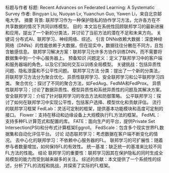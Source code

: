 标题与作者
标题: Recent Advances on Federated Learning: A Systematic Survey
作者: Bingyan Liu, Nuoyan Lv, Yuanchun Guo, Yawen Li，来自北京邮电大学。
摘要
背景: 联邦学习作为一种保护隐私的协作学习方法，允许各方在不共享数据的情况下共同训练模型。
目的: 本文旨在系统性回顾联邦学习的最新进展和应用，提出了一个新的分类法，并讨论了当前方法的潜在不足和未来方向。
关键词
分布式AI、联邦学习、神经网络、综述。
引言
DNNs依赖大数据：深度神经网络（DNNs）的性能依赖于大数据，但在现实中，数据往往分散在不同方，且包含敏感信息。
联邦学习解决方案：联邦学习允许多方协作训练DNN，而不需要将数据集中到一个中心服务器上。
预备知识
问题定义：定义了联邦学习中的客户端和服务器端的角色，以及它们如何交互以训练全局模型。
关键挑战：包括异质性问题、隐私泄露和不公平性问题。
联邦学习方法
分类：提出了一个新的分类法，将联邦学习方法分为聚合优化、异质性联邦学习、安全联邦学习和公平联邦学习四类。
聚合优化：探讨了不同的聚合方法，如FedAvg、FedMA和FedProx。
异质性联邦学习：讨论了数据异质性、模型异质性和系统异质性的问题及其解决方案。
安全联邦学习：介绍了针对联邦学习的攻击方法和防御策略。
公平联邦学习：探讨了如何在联邦学习中实现公平性，包括客户选择、模型优化和贡献评估。
流行的联邦学习框架
FedLab：灵活可定制的框架，提供基本功能模块和高度可定制的接口。
Flower：支持在移动和边缘设备上大规模执行FL方法的框架。
FedML：支持多种FL计算范式和配置的库。
FATE：面向生产的平台，提供Private Set Intersection(PSI)和分布式计算框架Eggroll。
FedScale：包含多个现实世界FL数据集和自动化评估平台。
讨论
动态联邦学习：考虑数据在客户端不断变化的情况。
去中心化的联邦学习：不依赖中心服务器的FL。
联邦学习的可扩展性：随着参与者数量增加，如何保持FL的有效性。
统一基准：缺乏统一的基准来比较不同FL方法的性能。
结论
联邦学习的重要性：联邦学习因其在保护隐私的同时生成全局模型的能力而受到越来越多的关注。
综述的贡献：本文提供了一个系统性的综述，分析了FL的流程和挑战，并探索了实际的FL框架。
